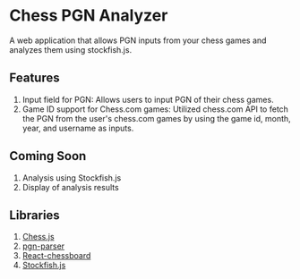 # Chess PGN Analyzer 

A web application that allows PGN inputs from your chess games and analyzes them using stockfish.js.

## Features
1. Input field for PGN: Allows users to input PGN of their chess games. 
2. Game ID support for Chess.com games: Utilized chess.com API to fetch the PGN from the user's chess.com games by using the game id, month, year, and username as inputs. 

## Coming Soon
1. Analysis using Stockfish.js
2. Display of analysis results 

## Libraries
1. [Chess.js](https://github.com/jhlywa/chess.js)
2. [pgn-parser](https://github.com/mliebelt/pgn-parser)
3. [React-chessboard](https://github.com/Clariity/react-chessboard)
4. [Stockfish.js](https://github.com/nmrugg/stockfish.js)